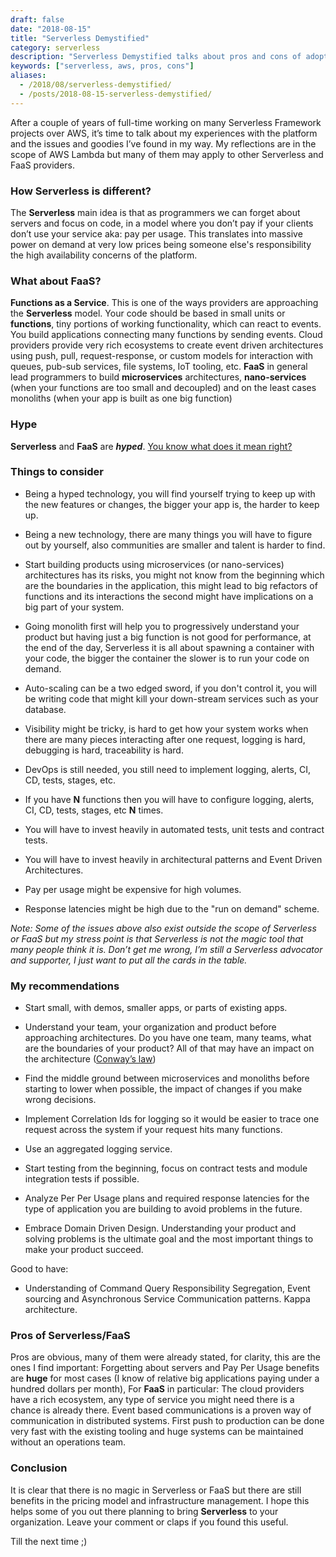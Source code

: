 ```yaml
--- 
draft: false
date: "2018-08-15"
title: "Serverless Demystified"
category: serverless
description: "Serverless Demystified talks about pros and cons of adopting serverless technologies"
keywords: ["serverless, aws, pros, cons"]
aliases:
  - /2018/08/serverless-demystified/
  - /posts/2018-08-15-serverless-demystified/
---
```


After a couple of years of full-time working on many Serverless Framework projects over AWS, it’s time to talk about my experiences with the platform and the issues and goodies I’ve found in my way. My reflections are in the scope of AWS Lambda but many of them may apply to other Serverless and FaaS providers.

### How Serverless is different?

The **Serverless** main idea is that as programmers we can forget about servers and focus on code, in a model where you don’t pay if your clients don’t use your service aka: pay per usage. This translates into massive power on demand at very low prices being someone else's responsibility the high availability concerns of the platform.

### What about FaaS?

**Functions as a Service**. This is one of the ways providers are approaching the **Serverless** model. Your code should be based in small units or **functions**, tiny portions of working functionality, which can react to events. You build applications connecting many functions by sending events. Cloud providers provide very rich ecosystems to create event driven architectures using push, pull, request-response, or custom models for interaction with queues, pub-sub services, file systems, IoT tooling, etc. **FaaS** in general lead programmers to build **microservices** architectures, **nano-services** (when your functions are too small and decoupled) and on the least cases monoliths (when your app is built as one big function)

### Hype

**Serverless** and **FaaS** are ***hyped***. [You know what does it mean right?](https://www.gartner.com/en/research/methodologies/gartner-hype-cycle)

### Things to consider

* Being a hyped technology, you will find yourself trying to keep up with the new features or changes, the bigger your app is, the harder to keep up.

* Being a new technology, there are many things you will have to figure out by yourself, also communities are smaller and talent is harder to find.

* Start building products using microservices (or nano-services) architectures has its risks, you might not know from the beginning which are the boundaries in the application, this might lead to big refactors of functions and its interactions the second might have implications on a big part of your system.

* Going monolith first will help you to progressively understand your product but having just a big function is not good for performance, at the end of the day, Serverless it is all about spawning a container with your code, the bigger the container the slower is to run your code on demand.

* Auto-scaling can be a two edged sword, if you don't control it, you will be writing code that might kill your down-stream services such as your database.

* Visibility might be tricky, is hard to get how your system works when there are many pieces interacting after one request, logging is hard, debugging is hard, traceability is hard.

* DevOps is still needed, you still need to implement logging, alerts, CI, CD, tests, stages, etc.

* If you have **N** functions then you will have to configure logging, alerts, CI, CD, tests, stages, etc **N** times.

* You will have to invest heavily in automated tests, unit tests and contract tests.

* You will have to invest heavily in architectural patterns and Event Driven Architectures.

* Pay per usage might be expensive for high volumes.

* Response latencies might be high due to the "run on demand" scheme.

*Note: Some of the issues above also exist outside the scope of Serverless or FaaS but my stress point is that Serverless is not the magic tool that many people think it is. Don’t get me wrong, I’m still a Serverless advocator and supporter, I just want to put all the cards in the table.*

### My recommendations

* Start small, with demos, smaller apps, or parts of existing apps.

* Understand your team, your organization and product before approaching architectures. Do you have one team, many teams, what are the boundaries of your product? All of that may have an impact on the architecture ([Conway’s law](https://en.wikipedia.org/wiki/Conway%27s_law))

* Find the middle ground between microservices and monoliths before starting to lower when possible, the impact of changes if you make wrong decisions.

* Implement Correlation Ids for logging so it would be easier to trace one request across the system if your request hits many functions.

* Use an aggregated logging service.

* Start testing from the beginning, focus on contract tests and module integration tests if possible.

* Analyze Per Per Usage plans and required response latencies for the type of application you are building to avoid problems in the future.

* Embrace Domain Driven Design. Understanding your product and solving problems is the ultimate goal and the most important things to make your product succeed.

Good to have:

* Understanding of Command Query Responsibility Segregation, Event sourcing and Asynchronous Service Communication patterns. Kappa architecture.

### Pros of Serverless/FaaS

Pros are obvious, many of them were already stated, for clarity, this are the ones I find important: Forgetting about servers and Pay Per Usage benefits are **huge** for most cases (I know of relative big applications paying under a hundred dollars per month), For **FaaS** in particular: The cloud providers have a rich ecosystem, any type of service you might need there is a chance is already there. Event based communications is a proven way of communication in distributed systems. First push to production can be done very fast with the existing tooling and huge systems can be maintained without an operations team.

### Conclusion

It is clear that there is no magic in Serverless or FaaS but there are still benefits in the pricing model and infrastructure management. I hope this helps some of you out there planning to bring **Serverless** to your organization. Leave your comment or claps if you found this useful.

Till the next time ;)
